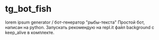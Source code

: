 # tg_bot_fish
lorem ipsum generator / бот-генератор "рыбы-текста"
Простой бот, написан на python. Запускать рекомендую на repl.it файл background c keep_alive в комплекте. 
